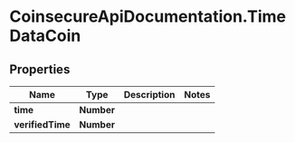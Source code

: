 # CoinsecureApiDocumentation.TimeDataCoin

## Properties
Name | Type | Description | Notes
------------ | ------------- | ------------- | -------------
**time** | **Number** |  | 
**verifiedTime** | **Number** |  | 


